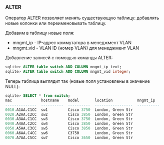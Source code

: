 ### ALTER

Оператор ALTER позволяет менять существующую таблицу: добавлять новые колонки или переименовывать таблицу.


Добавим в таблицу новые поля:
* mngmt_ip - IP-адрес коммутатора в менеджмент VLAN
* mngmt_vid - VLAN ID (номер VLAN) для менеджмент VLAN

Добавление записей с помощью команды ALTER:
```sql
sqlite> ALTER table switch ADD COLUMN mngmt_ip text;
sqlite> ALTER table switch ADD COLUMN mngmt_vid integer;
```

Теперь таблица выглядит так (новые поля установлены в значение NULL):
```sql
sqlite> SELECT * from switch;
mac             hostname    model       location           mngmt_ip    mngmt_vid
--------------  ----------  ----------  -----------------  ----------  ----------
0010.A1AA.C1CC  sw1         Cisco 3750  London, Green Str
0020.A2AA.C2CC  sw2         Cisco 3850  London, Green Str
0030.A3AA.C1CC  sw3         Cisco 3750  London, Green Str
0040.A4AA.C2CC  sw4         Cisco 3850  London, Green Str
0050.A5AA.C3CC  sw5         Cisco 3850  London, Green Str
0060.A6AA.C4CC  sw6         C3750       London, Green Str
0070.A7AA.C5CC  sw7         Cisco 3650  London, Green Str
```

